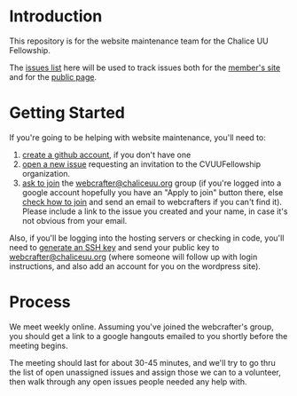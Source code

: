 # Introduction

This repository is for the website maintenance team for the Chalice UU Fellowship.

The [issues list](https://github.com/CVUUFellowship/church/issues) here will be used to track issues both for the [member's site](https://members.cvuuf.org) and for the [public page](https://www.chaliceuu.org).

# Getting Started

If you're going to be helping with website maintenance, you'll need to:

 1. [create a github account](https://github.com/join), if you don't have one
 2. [open a new issue](https://github.com/CVUUFellowship/church/issues) requesting an invitation to the CVUUFellowship organization.
 3. [ask to join](https://groups.google.com/a/cvuuf.org/forum/#!forum/webcrafter) the webcrafter@chaliceuu.org group (if you're logged into a google account hopefully you have an "Apply to join" button there, else [check how to join](https://support.google.com/groups/answer/1067205?hl=en) and send an email to webcrafters if you can't find it).  
  Please include a link to the issue you created and your name, in case it's not obvious from your email.

Also, if you'll be logging into the hosting servers or checking in code, you'll need to [generate an SSH key](https://help.github.com/en/github/authenticating-to-github/generating-a-new-ssh-key-and-adding-it-to-the-ssh-agent) and send your public key to webcrafter@chaliceuu.org (where someone will follow up with login instructions, and also add an account for you on the wordpress site).

# Process

We meet weekly online.  Assuming you've joined the webcrafter's group, you should get a link to a google hangouts emailed to you shortly before the meeting begins.

The meeting should last for about 30-45 minutes, and we'll try to go thru the list of open unassigned issues and assign those we can to a volunteer, then walk through any open issues people needed any help with.
